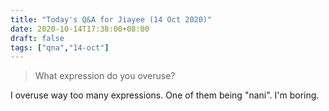 ```yaml
---
title: "Today's Q&A for Jiayee (14 Oct 2020)"
date: 2020-10-14T17:38:00+08:00
draft: false
tags: ["qna","14-oct"]
---
```

> What expression do you overuse?

I overuse way too many expressions. One of them being "nani". I'm boring.
